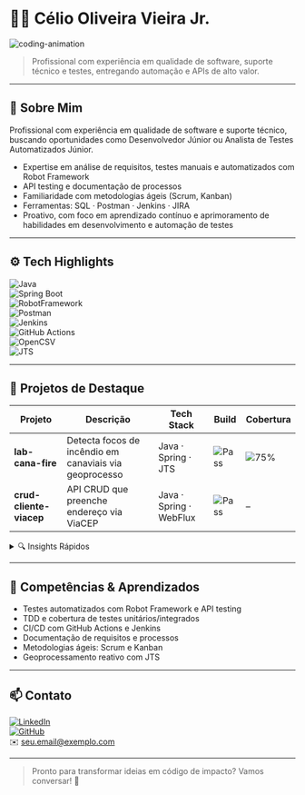 # 🧑‍💻 Célio Oliveira Vieira Jr.

![coding-animation](https://media.giphy.com/media/WYEWpk4lRPDq0/giphy.gif)

> Profissional com experiência em qualidade de software, suporte técnico e testes, entregando automação e APIs de alto valor.

---

## 🚀 Sobre Mim

Profissional com experiência em qualidade de software e suporte técnico, buscando oportunidades como Desenvolvedor Júnior ou Analista de Testes Automatizados Júnior.  

- Expertise em análise de requisitos, testes manuais e automatizados com Robot Framework  
- API testing e documentação de processos  
- Familiaridade com metodologias ágeis (Scrum, Kanban)  
- Ferramentas: SQL · Postman · Jenkins · JIRA  
- Proativo, com foco em aprendizado contínuo e aprimoramento de habilidades em desenvolvimento e automação de testes  

---

## ⚙️ Tech Highlights

![Java](https://img.shields.io/badge/Java-17-blue)  
![Spring Boot](https://img.shields.io/badge/Spring_Boot-3.3.x-brightgreen)  
![RobotFramework](https://img.shields.io/badge/Robot_Framework-4.1.0-red)  
![Postman](https://img.shields.io/badge/Postman-API_testing-orange)  
![Jenkins](https://img.shields.io/badge/Jenkins-CI%2FCD-blueviolet)  
![GitHub Actions](https://img.shields.io/badge/GitHub_Actions-automation-purple)  
![OpenCSV](https://img.shields.io/badge/OpenCSV-5.11-yellow)  
![JTS](https://img.shields.io/badge/JTS-1.19.0-teal)  

---

## 🌟 Projetos de Destaque

| Projeto                 | Descrição                                              | Tech Stack              | Build                             | Cobertura      |
|-------------------------|--------------------------------------------------------|-------------------------|-----------------------------------|----------------|
| **lab-cana-fire**       | Detecta focos de incêndio em canaviais via geoprocesso | Java · Spring · JTS     | ![Pass](https://img.shields.io/badge/build-passing-brightgreen)   | ![75%](https://img.shields.io/badge/coverage-75%25-blue)   |
| **crud-cliente-viacep** | API CRUD que preenche endereço via ViaCEP              | Java · Spring · WebFlux | ![Pass](https://img.shields.io/badge/build-passing-brightgreen)   | –              |

<details>
<summary>🔍 Insights Rápidos</summary>

- **lab-cana-fire**  
  - Ingestão reativa (`Flux`) de CSV do INPE  
  - Spatial join com JTS para mapear eventos em fazendas  
  - Persistência em H2, UI Thymeleaf e notificações por e-mail  
  - Testes unitários e de integração ⇒ cobertura ≥ 70%  

- **crud-cliente-viacep**  
  - Endpoints RESTful para CRUD de clientes  
  - Integração com ViaCEP via `WebClient`  
  - Uso de DTOs para separar input/output  
  - Banco H2 in-memory para testes locais  

</details>

---

## 🎯 Competências & Aprendizados

- Testes automatizados com Robot Framework e API testing  
- TDD e cobertura de testes unitários/integrados  
- CI/CD com GitHub Actions e Jenkins  
- Documentação de requisitos e processos  
- Metodologias ágeis: Scrum e Kanban  
- Geoprocessamento reativo com JTS  

---

## 📫 Contato

[![LinkedIn](https://img.shields.io/badge/LinkedIn-celiovieirajr-blue)](https://www.linkedin.com/in/celiovieirajr)  
[![GitHub](https://img.shields.io/badge/GitHub-celiovieirajr-black)](https://github.com/celiovieirajr)  
✉️ seu.email@exemplo.com  

---

> Pronto para transformar ideias em código de impacto? Vamos conversar! 🚀  
